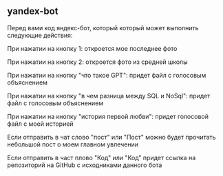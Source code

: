 ## yandex-bot
Перед вами код яндекс-бот, который который может выполнить следующие действия:

При нажатии на кнопку 1: откроется мое последнее фото

При нажатии на кнопку 2: откроется фото из средней школы

При нажатии на кнопку "что такое GPT": придет файл с голосовым объяснением

При нажатии на кнопку "в чем разница между SQL и NoSql": придет файл с голосовым объяснением

При нажатии на кнопку "история первой любви": придет голосовой файл с моей историей

Если отправить в чат слово "пост" или "Пост" можно будет прочитать небольшой пост о моем главном увлечении

Если отправить в част плово "Код" или "Код" придет ссылка на репозиторий на GitHub с исходниками данного бота
